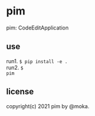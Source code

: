 # pim
pim: CodeEditApplication

## use
run1. <code>$ pip install -e .</code><br>
run2. <code>$ pim</code>

## license
copyright(c) 2021 pim by @moka.
